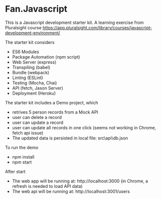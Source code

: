 # Fan.Javascript

This is a Javascript development starter kit. A learning exercise from Pluralsight course
  https://app.pluralsight.com/library/courses/javascript-development-environment/ 

The starter kit considers
- ES6 Modules
- Package Automation (npm script)
- Web Server (express)
- Transpiling (babel)
- Bundle (webpack)
- Linting (ESLint)
- Testing (Mocha, Chai)
- API (fetch, Jason Server)
- Deployment (Heroku)

The starter kit includes a Demo project, which 
- retrives 5 person records from a Mock API
- user can delete a record
- user can update a record
- user can update all records in one click (seems not working in Chrome, fetch api issue)
- The updated data is persisted in local file: src\api\db.json

To run the demo
- npm install
- npm start

After start
- The web app will be running at: http://localhost:3000   (in Chrome, a refresh is needed to load API data)
- The web api will be running at: http://localhost:3001/users
  



